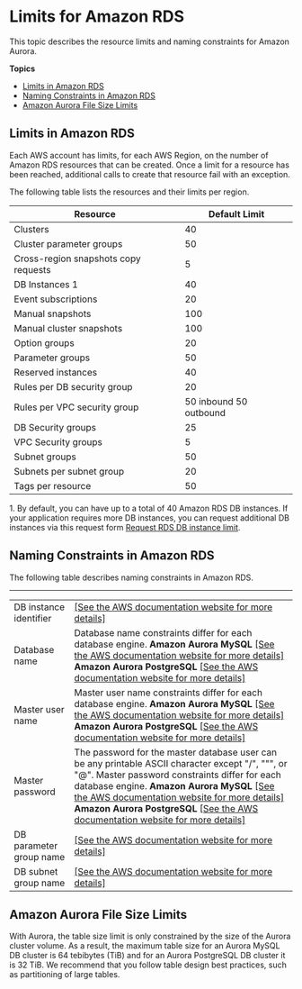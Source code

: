 # Limits for Amazon RDS<a name="CHAP_Limits"></a>

This topic describes the resource limits and naming constraints for Amazon Aurora\.

**Topics**
+ [Limits in Amazon RDS](#RDS_Limits.Limits)
+ [Naming Constraints in Amazon RDS](#RDS_Limits.Constraints)
+ [Amazon Aurora File Size Limits](#RDS_Limits.FileSize.Aurora)

## Limits in Amazon RDS<a name="RDS_Limits.Limits"></a>

Each AWS account has limits, for each AWS Region, on the number of Amazon RDS resources that can be created\. Once a limit for a resource has been reached, additional calls to create that resource fail with an exception\.

The following table lists the resources and their limits per region\.


| Resource | Default Limit | 
| --- | --- | 
| Clusters | 40 | 
| Cluster parameter groups | 50 | 
| Cross\-region snapshots copy requests | 5 | 
| DB Instances 1 | 40 | 
| Event subscriptions | 20 | 
| Manual snapshots | 100 | 
| Manual cluster snapshots | 100 | 
| Option groups | 20 | 
| Parameter groups | 50 | 
| Reserved instances | 40 | 
| Rules per DB security group | 20 | 
| Rules per VPC security group | 50 inbound 50 outbound | 
| DB Security groups | 25 | 
| VPC Security groups | 5 | 
| Subnet groups | 50 | 
| Subnets per subnet group | 20 | 
| Tags per resource | 50 | 

1\. By default, you can have up to a total of 40 Amazon RDS DB instances\. If your application requires more DB instances, you can request additional DB instances via this request form [Request RDS DB instance limit](https://aws.amazon.com/contact-us/request-to-increase-the-amazon-rds-db-instance-limit/)\.

## Naming Constraints in Amazon RDS<a name="RDS_Limits.Constraints"></a>

The following table describes naming constraints in Amazon RDS\. 


****  

|  |  | 
| --- |--- |
| DB instance identifier |  [\[See the AWS documentation website for more details\]](http://docs.aws.amazon.com/AmazonRDS/latest/AuroraUserGuide/CHAP_Limits.html)  | 
|  Database name  |  Database name constraints differ for each database engine\.      **Amazon Aurora MySQL**  [\[See the AWS documentation website for more details\]](http://docs.aws.amazon.com/AmazonRDS/latest/AuroraUserGuide/CHAP_Limits.html)  **Amazon Aurora PostgreSQL**  [\[See the AWS documentation website for more details\]](http://docs.aws.amazon.com/AmazonRDS/latest/AuroraUserGuide/CHAP_Limits.html)  | 
|  Master user name  |  Master user name constraints differ for each database engine\.       **Amazon Aurora MySQL**  [\[See the AWS documentation website for more details\]](http://docs.aws.amazon.com/AmazonRDS/latest/AuroraUserGuide/CHAP_Limits.html)  **Amazon Aurora PostgreSQL**  [\[See the AWS documentation website for more details\]](http://docs.aws.amazon.com/AmazonRDS/latest/AuroraUserGuide/CHAP_Limits.html)  | 
|  Master password  |  The password for the master database user can be any printable ASCII character except "/", """, or "@"\. Master password constraints differ for each database engine\.      **Amazon Aurora MySQL**  [\[See the AWS documentation website for more details\]](http://docs.aws.amazon.com/AmazonRDS/latest/AuroraUserGuide/CHAP_Limits.html)  **Amazon Aurora PostgreSQL**  [\[See the AWS documentation website for more details\]](http://docs.aws.amazon.com/AmazonRDS/latest/AuroraUserGuide/CHAP_Limits.html)  | 
| DB parameter group name |  [\[See the AWS documentation website for more details\]](http://docs.aws.amazon.com/AmazonRDS/latest/AuroraUserGuide/CHAP_Limits.html)  | 
|  DB subnet group name  |  [\[See the AWS documentation website for more details\]](http://docs.aws.amazon.com/AmazonRDS/latest/AuroraUserGuide/CHAP_Limits.html)  | 

## Amazon Aurora File Size Limits<a name="RDS_Limits.FileSize.Aurora"></a>

With Aurora, the table size limit is only constrained by the size of the Aurora cluster volume\. As a result, the maximum table size for an Aurora MySQL DB cluster is 64 tebibytes \(TiB\) and for an Aurora PostgreSQL DB cluster it is 32 TiB\. We recommend that you follow table design best practices, such as partitioning of large tables\.